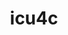 ---
title: "icu4c"
layout: cache
categories: [package, v0.21.2]
meta: {"versions": ["67.1"], "compilers": ["gcc@=11.1.0", "gcc@=11.4.0", "gcc@=7.5.0", "gcc@=9.4.0"], "oss": ["ubuntu18.04", "ubuntu20.04"], "platforms": ["linux"], "targets": ["ppc64le", "x86_64_v3"], "stacks": ["build_systems", "data-vis-sdk", "e4s", "e4s-power", "root"], "num_specs": 4, "num_specs_by_stack": {"build_systems": 1, "root": 4, "e4s-power": 1, "data-vis-sdk": 1, "e4s": 1}}
spec_details: [{"hash": "gw4x3xgvtys4b2aahemlcpqh2v7zmwiz", "compiler": "gcc@=7.5.0", "versions": ["67.1"], "os": "ubuntu18.04", "platform": "linux", "target": "x86_64_v3", "variants": ["build_system=autotools", "cxxstd=11"], "stacks": ["build_systems", "root"], "size": "-", "tarball": "https://binaries.spack.io/releases/v0.21.2/build_cache/linux-ubuntu18.04-x86_64_v3/gcc-7.5.0/icu4c-67.1/linux-ubuntu18.04-x86_64_v3-gcc-7.5.0-icu4c-67.1-gw4x3xgvtys4b2aahemlcpqh2v7zmwiz.spack"}, {"hash": "pay2dcmp4qs5s6f22oktcldkrntht67n", "compiler": "gcc@=9.4.0", "versions": ["67.1"], "os": "ubuntu20.04", "platform": "linux", "target": "ppc64le", "variants": ["build_system=autotools", "cxxstd=11"], "stacks": ["e4s-power", "root"], "size": "-", "tarball": "https://binaries.spack.io/releases/v0.21.2/build_cache/linux-ubuntu20.04-ppc64le/gcc-9.4.0/icu4c-67.1/linux-ubuntu20.04-ppc64le-gcc-9.4.0-icu4c-67.1-pay2dcmp4qs5s6f22oktcldkrntht67n.spack"}, {"hash": "g2ozjqgjolnqvborlilctgvqjshpq36z", "compiler": "gcc@=11.1.0", "versions": ["67.1"], "os": "ubuntu20.04", "platform": "linux", "target": "x86_64_v3", "variants": ["build_system=autotools", "cxxstd=11"], "stacks": ["root", "data-vis-sdk"], "size": "-", "tarball": "https://binaries.spack.io/releases/v0.21.2/build_cache/linux-ubuntu20.04-x86_64_v3/gcc-11.1.0/icu4c-67.1/linux-ubuntu20.04-x86_64_v3-gcc-11.1.0-icu4c-67.1-g2ozjqgjolnqvborlilctgvqjshpq36z.spack"}, {"hash": "5kpx5ovnqiktuuuxuc3mfq3iq64eo4bk", "compiler": "gcc@=11.4.0", "versions": ["67.1"], "os": "ubuntu20.04", "platform": "linux", "target": "x86_64_v3", "variants": ["build_system=autotools", "cxxstd=11"], "stacks": ["e4s", "root"], "size": "-", "tarball": "https://binaries.spack.io/releases/v0.21.2/build_cache/linux-ubuntu20.04-x86_64_v3/gcc-11.4.0/icu4c-67.1/linux-ubuntu20.04-x86_64_v3-gcc-11.4.0-icu4c-67.1-5kpx5ovnqiktuuuxuc3mfq3iq64eo4bk.spack"}]
---
